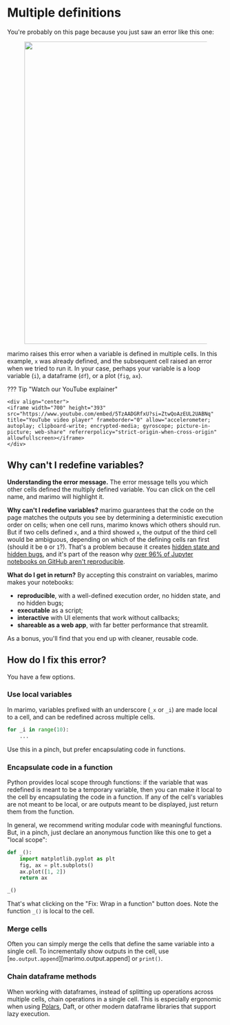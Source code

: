 # Multiple definitions

You're probably on this page because you just saw an error like this one:

<div align="center">
<figure>
<img src="/_static/docs_redefines_variables_error.png" width="700px"/>
</figure>
</div>

marimo raises this error when a variable is defined in multiple cells. In
this example, `x` was already defined, and the subsequent cell raised
an error when we tried to run it. In your case, perhaps your variable
is a loop variable (`i`), a dataframe (`df`), or a plot (`fig`, `ax`).

??? Tip "Watch our YouTube explainer"

    <div align="center">
    <iframe width="700" height="393" src="https://www.youtube.com/embed/5TzAADGRfxU?si=ZtwQoAzEUL2UABNq" title="YouTube video player" frameborder="0" allow="accelerometer; autoplay; clipboard-write; encrypted-media; gyroscope; picture-in-picture; web-share" referrerpolicy="strict-origin-when-cross-origin" allowfullscreen></iframe>
    </div>

## Why can't I redefine variables?

**Understanding the error message.** The error message tells you which other
cells defined the multiply defined variable. You can click on the cell name,
and marimo will highlight it.

**Why can't I redefine variables?** marimo guarantees that the code on the page
matches the outputs you see by determining a deterministic execution order on
cells; when one cell runs, marimo knows which others should run. But if two
cells defined `x`, and a third showed `x`, the output of the third cell would
be ambiguous, depending on which of the defining cells ran first (should it be
`0` or `1`?). That's a problem because it creates [hidden state and hidden
bugs](../coming_from/jupyter.md), and it's part of the reason why [over 96% of
Jupyter notebooks on GitHub aren't reproducible](https://leomurta.github.io/papers/pimentel2019a.pdf).

**What do I get in return?**
By accepting this constraint on variables, marimo makes your notebooks:

- **reproducible**, with a well-defined execution order, no hidden state, and no hidden bugs;
- **executable** as a script;
- **interactive** with UI elements that work without callbacks;
- **shareable as a web app**, with far better performance that streamlit.

As a bonus, you'll find that you end up with cleaner, reusable code.

## How do I fix this error?

You have a few options.

### Use local variables

In marimo, variables prefixed with an underscore (`_x` or `_i`) are made local
to a cell, and can be redefined across multiple cells.

```python
for _i in range(10):
    ...
```

Use this in a pinch, but prefer encapsulating code in functions.

### Encapsulate code in a function

Python provides local scope through functions: if the variable that was
redefined is meant to be a temporary variable, then you can make it local to
the cell by encapsulating the code in a function. If any of the cell's
variables are not meant to be local, or are outputs meant to be displayed, just
return them from the function.

In general, we recommend writing modular code with meaningful functions. But,
in a pinch, just declare an anonymous function like this one to get a "local scope":


```python
def _():
    import matplotlib.pyplot as plt
    fig, ax = plt.subplots()
    ax.plot([1, 2])
    return ax

_() 
```

That's what clicking on the "Fix: Wrap in a function" button does. Note the function
`_()` is local to the cell.


### Merge cells

Often you can simply merge the cells that define the same variable into a single cell.
To incrementally show outputs in the cell, use [`mo.output.append`][marimo.output.append]
or `print()`.

### Chain dataframe methods

When working with dataframes, instead of splitting up operations across
multiple cells, chain operations in a single cell. This is especially ergonomic
when using [Polars](https://docs.pola.rs/), Daft, or other modern dataframe
libraries that support lazy execution.
